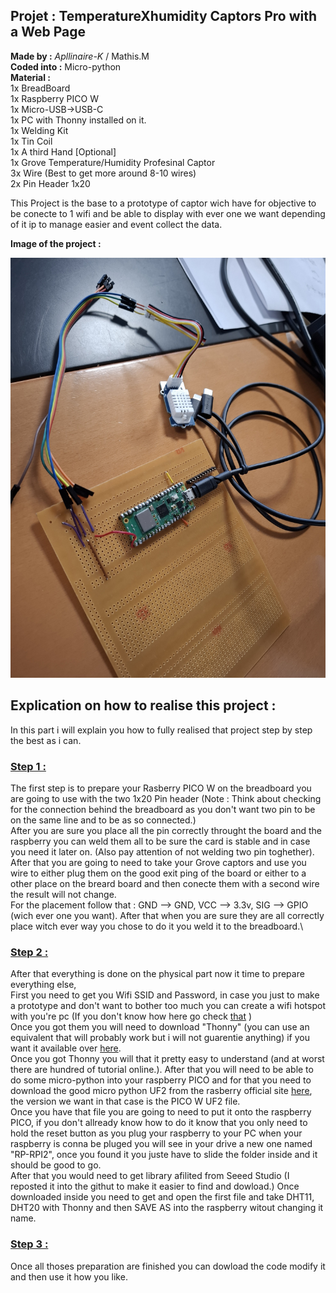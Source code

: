 ## **Projet :** TemperatureXhumidity Captors Pro with a Web Page
**Made by :** *Apllinaire-K* / Mathis.M\
**Coded into :** Micro-python\
**Material :**  \
1x BreadBoard\
1x Raspberry PICO W\
1x Micro-USB->USB-C\
1x PC with Thonny installed on it.\
1x Welding Kit\
1x Tin Coil\
1x A third Hand [Optional]\
1x Grove Temperature/Humidity Profesinal Captor\
3x Wire (Best to get more around 8-10 wires)\
2x Pin Header 1x20


This Project is the base to a prototype of captor wich have for objective to be conecte to 1 wifi and be able to display with ever one we want depending of it ip to manage easier and event collect the data.

**Image of the project :**  

![Image of physical part of the project](Img_Project.jpg)

## **Explication on how to realise this project :**
In this part i will explain you how to fully realised that project step by step the best as i can.
### <ins> **Step 1 :** </ins>
The first step is to prepare your Rasberry PICO W on the breadboard you are going to use with the two 1x20 Pin header (Note : Think about checking for the connection behind the breadboard as you don't want two pin to be on the same line and to be as so connected.)\
After you are sure you place all the pin correctly throught the board and the raspberry you can weld them all to be sure the card is stable and in case you need it later on. (Also pay attention of not welding two pin toghether).\
After that you are going to need to take your Grove captors and use you wire to either plug them on the good exit ping of the board or either to a other place on the breard board and then conecte them with a second wire the result will not change.\
For the placement follow that : GND --> GND, VCC --> 3.3v, SIG --> GPIO (wich ever one you want). After that when you are sure they are all correctly place witch ever way you chose to do it you weld it to the breadboard.\
### <ins> **Step 2 :** </ins>  
After that everything is done on the physical part now it time to prepare everything else,\
First you need to get you Wifi SSID and Password, in case you just to make a prototype and don't want to bother too much you can create a wifi hotspot with you're pc (If you don't know how here go check [that](https://support.microsoft.com/en-us/windows/use-your-windows-device-as-a-mobile-hotspot-c89b0fad-72d5-41e8-f7ea-406ad9036b85#:~:text=Select%20Start%20%2C%20then%20select%20Settings,network%20name%20and%20password%20%3E%20Save.) )\
Once you got them you will need to download "Thonny" (you can use an equivalent that will probably work but i will not guarentie anything) if you want it available over [here](https://thonny.org/).\
Once you got Thonny you will that it pretty easy to understand (and at worst there are hundred of tutorial online.). After that you will need to be able to do some micro-python into your raspberry PICO and for that you need to download the good micro python UF2 from the rasberry official site [here](https://www.raspberrypi.com/documentation/microcontrollers/micropython.html), the version we want in that case is the PICO W UF2 file.\
Once you have that file you are going to need to put it onto the raspberry PICO, if you don't allready know how to do it know that you only need to hold the reset button as you plug your raspberry to your PC when your raspberry is conna be pluged you will see in your drive a new one named "RP-RPI2", once you found it you juste have to slide the folder inside and it should be good to go.\
After that you would need to get library afilited from Seeed Studio (I reposted it into the githut to make it easier to find and dowload.) Once downloaded inside you need to get and open the first file and take DHT11, DHT20 with Thonny and then SAVE AS into the raspberry witout changing it name.
### <ins> **Step 3 :** </ins>
Once all thoses preparation are finished you can dowload the code modify it and then use it how you like.
